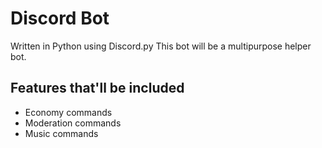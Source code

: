 # Discord Bot
Written in Python using Discord.py
This bot will be a multipurpose helper bot.


## Features that'll be included
- Economy commands
- Moderation commands
- Music commands
